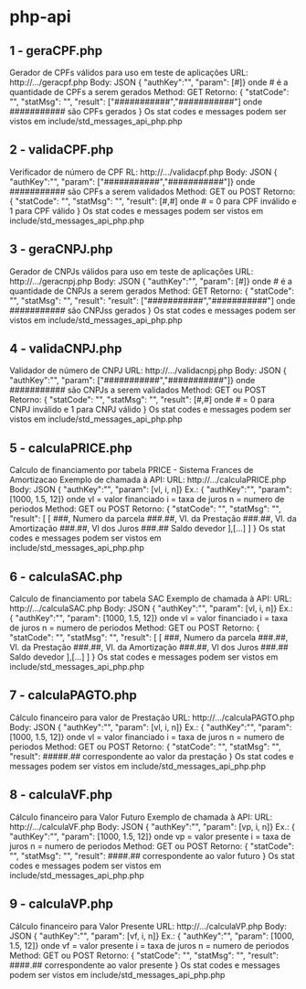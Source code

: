 # php-api

## 1 - geraCPF.php
Gerador de CPFs válidos para uso em teste de aplicações
URL: http://.../geracpf.php
Body: JSON { "authKey":"", "param": [#]} onde # é a quantidade de CPFs a serem gerados
Method: GET
Retorno:
{
    "statCode": "<status code>",
    "statMsg": "<status message>",
    "result": ["###########","###########"] onde ########### são CPFs gerados
}
Os stat codes e messages podem ser vistos em include/std_messages_api_php.php

## 2 - validaCPF.php
Verificador de número de CPF
RL: http://.../validacpf.php
Body: JSON { "authKey":"", "param": ["###########","###########"]} onde ########### são CPFs a serem validados
Method: GET ou POST
Retorno:
{
    "statCode": "<status code>",
    "statMsg": "<status message>",
    "result": [#,#] onde # = 0 para CPF inválido e 1 para CPF válido 
}
Os stat codes e messages podem ser vistos em include/std_messages_api_php.php

## 3 - geraCNPJ.php
Gerador de CNPJs válidos para uso em teste de aplicações
URL: http://.../geracnpj.php
Body: JSON { "authKey":"", "param": [#]} onde # é a quantidade de CNPJs a serem gerados
Method: GET
Retorno:
{
    "statCode": "<status code>",
    "statMsg": "<status message>",
    "result": "result": ["###########","###########"] onde ########### são CNPJss gerados
}
Os stat codes e messages podem ser vistos em include/std_messages_api_php.php

## 4 - validaCNPJ.php
Validador de número de CNPJ
URL: http://.../validacnpj.php
Body: JSON { "authKey":"", "param": ["###########","###########"]} onde ########### são CNPJs a serem validados
Method: GET ou POST
Retorno:
{
    "statCode": "<status code>",
    "statMsg": "<status message>",
    "result": [#,#] onde # = 0 para CNPJ inválido e 1 para CNPJ válido 
}
Os stat codes e messages podem ser vistos em include/std_messages_api_php.php

## 5 - calculaPRICE.php
Calculo de financiamento por tabela PRICE - Sistema Frances de Amortizacao
Exemplo de chamada à API:
URL: http://.../calculaPRICE.php
Body: JSON { "authKey":"", "param": [vl, i, n]} Ex.: { "authKey":"", "param": [1000, 1.5, 12]}
onde
vl = valor financiado
i = taxa de juros
n = numero de periodos
Method: GET ou POST
Retorno:
{
    "statCode": "<status code>",
    "statMsg": "<status message>",
    "result": [
        [
            ###,        Numero da parcela
            ###.##,     Vl. da Prestação
            ###.##,     Vl. da Amortização
            ###.##,     Vl dos Juros
            ###.##      Saldo devedor
        ],[...]
        ]
}
Os stat codes e messages podem ser vistos em include/std_messages_api_php.php

## 6 - calculaSAC.php
Calculo de financiamento por tabela SAC
Exemplo de chamada à API:
URL: http://.../calculaSAC.php
Body: JSON { "authKey":"", "param": [vl, i, n]} Ex.: { "authKey":"", "param": [1000, 1.5, 12]}
onde
vl = valor financiado
i = taxa de juros
n = numero de periodos
Method: GET ou POST
Retorno:
{
    "statCode": "<status code>",
    "statMsg": "<status message>",
    "result": [
        [
            ###,        Numero da parcela
            ###.##,     Vl. da Prestação
            ###.##,     Vl. da Amortização
            ###.##,     Vl dos Juros
            ###.##      Saldo devedor
        ],[...]
        ]
}
Os stat codes e messages podem ser vistos em include/std_messages_api_php.php

## 7 - calculaPAGTO.php
Cálculo financeiro para valor de Prestação
URL: http://.../calculaPAGTO.php
Body: JSON { "authKey":"", "param": [vl, i, n]} Ex.: { "authKey":"", "param": [1000, 1.5, 12]}
onde
vl = valor financiado
i = taxa de juros
n = numero de periodos
Method: GET ou POST
Retorno:
{
    "statCode": "<status code>",
    "statMsg": "<status message>",
    "result": #####.## correspondente ao valor da prestação
}
Os stat codes e messages podem ser vistos em include/std_messages_api_php.php

## 8 - calculaVF.php
Cálculo financeiro para Valor Futuro
Exemplo de chamada à API:
URL: http://.../calculaVF.php
Body: JSON { "authKey":"", "param": [vp, i, n]} Ex.: { "authKey":"", "param": [1000, 1.5, 12]}
onde
vp = valor presente
i = taxa de juros
n = numero de periodos
Method: GET ou POST
Retorno:
{
    "statCode": "<status code>",
    "statMsg": "<status message>",
    "result": ####.## correspondente ao valor futuro
}
Os stat codes e messages podem ser vistos em include/std_messages_api_php.php
 
## 9 - calculaVP.php
Cálculo financeiro para Valor Presente
URL: http://.../calculaVP.php
Body: JSON { "authKey":"", "param": [vf, i, n]} Ex.: { "authKey":"", "param": [1000, 1.5, 12]}
onde
vf = valor presente
i = taxa de juros
n = numero de periodos
Method: GET ou POST
Retorno:
{
    "statCode": "<status code>",
    "statMsg": "<status message>",
    "result": ####.## correspondente ao valor presente
}
Os stat codes e messages podem ser vistos em include/std_messages_api_php.php